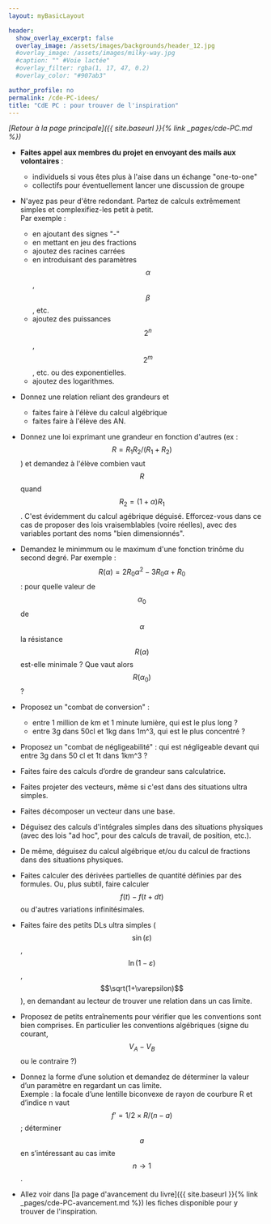 ```yaml
---
layout: myBasicLayout

header:
  show_overlay_excerpt: false
  overlay_image: /assets/images/backgrounds/header_12.jpg
  #overlay_image: /assets/images/milky-way.jpg
  #caption: "" #Voie lactée"
  #overlay_filter: rgba(1, 17, 47, 0.2)
  #overlay_color: "#907ab3"

author_profile: no
permalink: /cde-PC-idees/
title: "CdE PC : pour trouver de l'inspiration"
---
```


*[Retour à la page principale]({{ site.baseurl }}{% link _pages/cde-PC.md %})*

* **Faites appel aux membres du projet en envoyant des mails aux volontaires** :
  - individuels si vous êtes plus à l'aise dans un échange "one-to-one"
  - collectifs pour éventuellement lancer une discussion de groupe

* N'ayez pas peur d'être redondant. Partez de calculs extrêmement simples et complexifiez-les petit à petit.  
Par exemple : 
  - en ajoutant des signes "-"
  - en mettant en jeu des fractions
  - ajoutez des racines carrées
  - en introduisant des paramètres $$\alpha$$,  $$\beta$$, etc.
  - ajoutez des puissances $$2^n$$, $$2^m$$, etc. ou des exponentielles.
  - ajoutez des logarithmes.

* Donnez une relation reliant des grandeurs et 
  - faites faire à l'élève du calcul algébrique 
  - faites faire à l'élève des AN.

* Donnez une loi exprimant une grandeur en fonction d'autres (ex : $$R = R_1 R_2 /(R_1+R_2)$$) et demandez à l'élève combien vaut $$R$$
quand $$R_2 = (1+\alpha)R_1$$. C'est évidemment du calcul agébrique déguisé. Efforcez-vous dans ce cas de proposer des lois vraisemblables (voire réelles), avec des variables portant des noms "bien dimensionnés".

* Demandez le minimmum ou le maximum d'une fonction trinôme du second degré. Par exemple : $$R(\alpha) = 2R_0 \alpha^2 - 3R_0 \alpha + R_0$$ : pour quelle valeur de $$\alpha_0$$ de $$\alpha$$ la résistance $$R(\alpha)$$ est-elle minimale ? Que vaut alors $$R(\alpha_0)$$ ?

* Proposez un "combat de conversion" : 
  - entre 1 million de km et 1 minute lumière, qui est le plus long ? 
  - entre 3g dans 50cl et 1kg dans 1m^3, qui est le plus concentré ?

- Proposez un "combat de négligeabilité" : qui est négligeable devant qui entre 3g dans 50 cl et 1t dans 1km^3 ?

- Faites faire des calculs d’ordre de grandeur sans calculatrice.

- Faites projeter des vecteurs, même si c'est dans des situations ultra simples.

- Faites décomposer un vecteur dans une base.

- Déguisez des calculs d'intégrales simples dans des situations physiques (avec des lois "ad hoc", pour des calculs de travail, de position, etc.).

- De même, déguisez du calcul algébrique et/ou du calcul de fractions dans des situations physiques.

- Faites calculer des dérivées partielles de quantité définies par des formules. Ou, plus subtil, faire calculer $$f(t) - f(t+dt)$$ ou d'autres variations infinitésimales.

- Faites faire des petits DLs ultra simples ($$\sin(\varepsilon)$$, $$\ln(1-\varepsilon)$$, $$\sqrt(1+\varepsilon)$$), en demandant au lecteur de trouver une relation dans un cas limite.

- Proposez de petits entraînements pour vérifier que les conventions sont bien comprises. En particulier les conventions algébriques (signe du courant, $$V_A-V_B$$ ou le contraire ?) 

-  Donnez la forme d’une solution et demandez de déterminer la valeur d’un paramètre en regardant un cas limite.  
Exemple : la focale d’une lentille biconvexe de rayon de courbure R et d’indice n vaut $$f’=1/2 \times R/(n-a)$$ ; déterminer $$a$$ en s’intéressant au cas imite $$n\to 1$$.

- Allez voir dans [la page d'avancement du livre]({{ site.baseurl }}{% link _pages/cde-PC-avancement.md %}) les fiches disponible pour y trouver de l'inspiration.